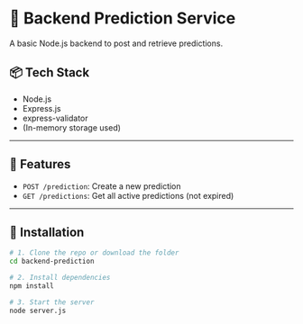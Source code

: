# 🔮 Backend Prediction Service

A basic Node.js backend to post and retrieve predictions.

## 📦 Tech Stack

- Node.js
- Express.js
- express-validator
- (In-memory storage used)

---

## 🚀 Features

- `POST /prediction`: Create a new prediction  
- `GET /predictions`: Get all active predictions (not expired)

---

## 🔧 Installation

```bash
# 1. Clone the repo or download the folder
cd backend-prediction

# 2. Install dependencies
npm install

# 3. Start the server
node server.js
